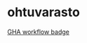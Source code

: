 # ohtuvarasto #

[GHA workflow badge](https://github.com/Mullil/ohtuvarasto/workflows/CI/badge.svg)
